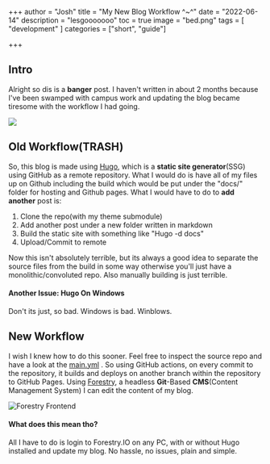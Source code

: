 +++
author = "Josh"
title = "My New Blog Workflow ^~^"
date = "2022-06-14"
description = "lesgooooooo"
toc = true
image = "bed.png"
tags = [
    "development"
    ]
categories = ["short", "guide"]


+++
<!--more-->

## Intro

Alright so dis is a **banger** post. I haven't written in about 2 months because I've been swamped with campus work and updating the blog became tiresome with the workflow I had going.

![](https://macawls.dev/apu-gallery/apu/beer.jpeg)

## Old Workflow(TRASH)

So, this blog is made using [Hugo](https://gohugo.io/), which is a **static site generator**(SSG) using GitHub as a remote repository. What I would do is have all of my files up on Github including the build which would be put under the "docs/" folder for hosting and Github pages. What I would have to do to **add another** post is:

1. Clone the repo(with my theme submodule)
2. Add another post under a new folder written in markdown
3. Build the static site with something like "Hugo -d docs"
4. Upload/Commit to remote

Now this isn't absolutely terrible, but its always a good idea to separate the source files from the build in some way otherwise you'll just have a monolithic/convoluted repo. Also manually building is just terrible.

#### Another Issue: Hugo On Windows

Don't its just, so bad. Windows is bad. Winblows.

## New Workflow

I wish I knew how to do this sooner. Feel free to inspect the source repo and have a look at the [main.yml](https://github.com/Macawls/blog/blob/based/.github/workflows/main.yml "main.yml") . So using GitHub actions, on every commit to the repository, it builds and deploys on another branch within the repository to GitHub Pages. Using [Forestry](https://forestry.io/ "Forestry"), a headless **Git**-Based **CMS**(Content Management System) I can edit the content of my blog.

![Forestry Frontend](https://i.imgur.com/DV6cRA6.png)

#### What does this mean tho?

All I have to do is login to Forestry.IO on any PC, with or without Hugo installed and update my blog. No hassle, no issues, plain and simple.